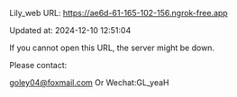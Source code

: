 Lily_web URL: https://ae6d-61-165-102-156.ngrok-free.app

Updated at: 2024-12-10 12:51:04

If you cannot open this URL, the server might be down.

Please contact: 

goley04@foxmail.com Or Wechat:GL_yeaH